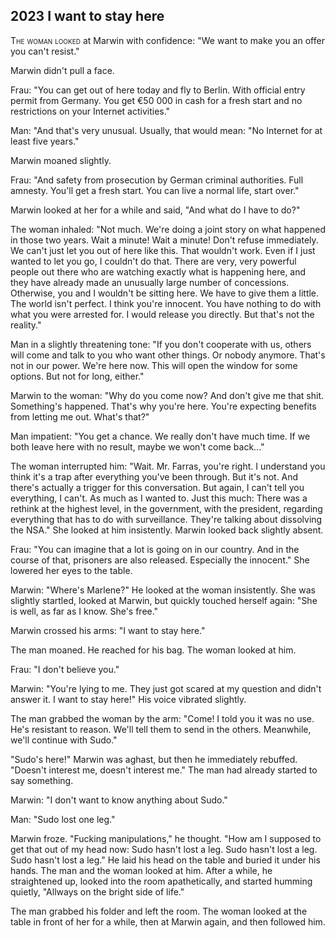 
## **2023** I want to stay here

<span style="font-variant:small-caps;">The woman looked </span> at Marwin with confidence: "We want to make you an offer you can't resist."

Marwin didn't pull a face.

Frau: "You can get out of here today and fly to Berlin.
With official entry permit from Germany.
You get €50 000 in cash for a fresh start and no restrictions on your Internet activities."

Man: "And that's very unusual.
Usually, that would mean: "No Internet for at least five years."

Marwin moaned slightly.

Frau: "And safety from prosecution by German criminal authorities.
Full amnesty.
You'll get a fresh start.
You can live a normal life, start over."

Marwin looked at her for a while and said, "And what do I have to do?"

The woman inhaled: "Not much.
We're doing a joint story on what happened in those two years.
Wait a minute! Wait a minute! Don't refuse immediately.
We can't just let you out of here like this.
That wouldn't work.
Even if I just wanted to let you go, I couldn't do that.
There are very, very powerful people out there who are watching exactly what is happening here, and they have already made an unusually large number of concessions.
Otherwise, you and I wouldn't be sitting here.
We have to give them a little.
The world isn't perfect.
I think you're innocent.
You have nothing to do with what you were arrested for.
I would release you directly.
But that's not the reality."

Man in a slightly threatening tone: "If you don't cooperate with us, others will come and talk to you who want other things.
Or nobody anymore.
That's not in our power.
We're here now.
This will open the window for some options.
But not for long, either."

Marwin to the woman: "Why do you come now? And don't give me that shit.
Something's happened.
That's why you're here.
You're expecting benefits from letting me out.
What's that?"

Man impatient: "You get a chance.
We really don't have much time.
If we both leave here with no result, maybe we won't come back..."

The woman interrupted him: "Wait.
Mr. Farras, you're right.
I understand you think it's a trap after everything you've been through.
But it's not.
And there's actually a trigger for this conversation.
But again, I can't tell you everything, I can't.
As much as I wanted to.
Just this much: There was a rethink at the highest level, in the government, with the president, regarding everything that has to do with surveillance.
They're talking about dissolving the NSA." She looked at him insistently.
Marwin looked back slightly absent.

Frau: "You can imagine that a lot is going on in our country.
And in the course of that, prisoners are also released.
Especially the innocent." She lowered her eyes to the table.

Marwin: "Where's Marlene?" He looked at the woman insistently.
She was slightly startled, looked at Marwin, but quickly touched herself again: "She is well, as far as I know.
She's free."

Marwin crossed his arms: "I want to stay here."

The man moaned.
He reached for his bag.
The woman looked at him.

Frau: "I don't believe you."

Marwin: "You're lying to me.
They just got scared at my question and didn't answer it.
I want to stay here!" His voice vibrated slightly.

The man grabbed the woman by the arm: "Come! I told you it was no use.
He's resistant to reason.
We'll tell them to send in the others.
Meanwhile, we'll continue with Sudo."

"Sudo's here!" Marwin was aghast, but then he immediately rebuffed.
"Doesn't interest me, doesn't interest me." The man had already started to say something.

Marwin: "I don't want to know anything about Sudo."

Man: "Sudo lost one leg."

Marwin froze.
"Fucking manipulations," he thought.
"How am I supposed to get that out of my head now: Sudo hasn't lost a leg.
Sudo hasn't lost a leg.
Sudo hasn't lost a leg." He laid his head on the table and buried it under his hands.
The man and the woman looked at him.
After a while, he straightened up, looked into the room apathetically, and started humming quietly, "Allways on the bright side of life."

The man grabbed his folder and left the room.
The woman looked at the table in front of her for a while, then at Marwin again, and then followed him.

